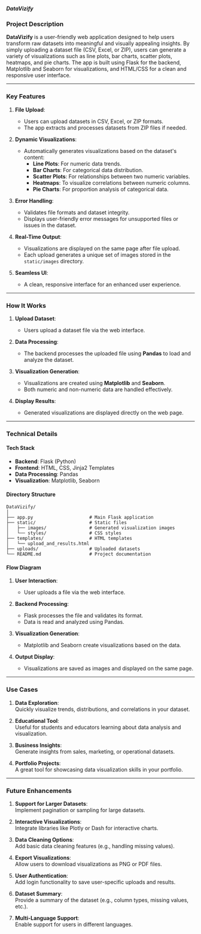 ##### **DataVizify**  

### **Project Description**  
**DataVizify** is a user-friendly web application designed to help users transform raw datasets into meaningful and visually appealing insights. By simply uploading a dataset file (CSV, Excel, or ZIP), users can generate a variety of visualizations such as line plots, bar charts, scatter plots, heatmaps, and pie charts. The app is built using Flask for the backend, Matplotlib and Seaborn for visualizations, and HTML/CSS for a clean and responsive user interface.  

---

### **Key Features**  
1. **File Upload**:  
   - Users can upload datasets in CSV, Excel, or ZIP formats.  
   - The app extracts and processes datasets from ZIP files if needed.  

2. **Dynamic Visualizations**:  
   - Automatically generates visualizations based on the dataset's content:  
     - **Line Plots**: For numeric data trends.  
     - **Bar Charts**: For categorical data distribution.  
     - **Scatter Plots**: For relationships between two numeric variables.  
     - **Heatmaps**: To visualize correlations between numeric columns.  
     - **Pie Charts**: For proportion analysis of categorical data.  

3. **Error Handling**:  
   - Validates file formats and dataset integrity.  
   - Displays user-friendly error messages for unsupported files or issues in the dataset.  

4. **Real-Time Output**:  
   - Visualizations are displayed on the same page after file upload.  
   - Each upload generates a unique set of images stored in the `static/images` directory.  

5. **Seamless UI**:  
   - A clean, responsive interface for an enhanced user experience.  

---

### **How It Works**  

1. **Upload Dataset**:  
   - Users upload a dataset file via the web interface.  

2. **Data Processing**:  
   - The backend processes the uploaded file using **Pandas** to load and analyze the dataset.  

3. **Visualization Generation**:  
   - Visualizations are created using **Matplotlib** and **Seaborn**.  
   - Both numeric and non-numeric data are handled effectively.  

4. **Display Results**:  
   - Generated visualizations are displayed directly on the web page.  

---

### **Technical Details**  

#### **Tech Stack**  
- **Backend**: Flask (Python)  
- **Frontend**: HTML, CSS, Jinja2 Templates  
- **Data Processing**: Pandas  
- **Visualization**: Matplotlib, Seaborn  

#### **Directory Structure**  
```
DataVizify/
│
├── app.py                     # Main Flask application
├── static/                    # Static files
│   ├── images/                # Generated visualization images
│   └── styles/                # CSS styles
├── templates/                 # HTML templates
│   └── upload_and_results.html
├── uploads/                   # Uploaded datasets
└── README.md                  # Project documentation
```  

#### **Flow Diagram**  
1. **User Interaction**:  
   - User uploads a file via the web interface.  

2. **Backend Processing**:  
   - Flask processes the file and validates its format.  
   - Data is read and analyzed using Pandas.  

3. **Visualization Generation**:  
   - Matplotlib and Seaborn create visualizations based on the data.  

4. **Output Display**:  
   - Visualizations are saved as images and displayed on the same page.  

---

### **Use Cases**  

1. **Data Exploration**:  
   Quickly visualize trends, distributions, and correlations in your dataset.  

2. **Educational Tool**:  
   Useful for students and educators learning about data analysis and visualization.  

3. **Business Insights**:  
   Generate insights from sales, marketing, or operational datasets.  

4. **Portfolio Projects**:  
   A great tool for showcasing data visualization skills in your portfolio.  

---

### **Future Enhancements**  
1. **Support for Larger Datasets**:  
   Implement pagination or sampling for large datasets.  

2. **Interactive Visualizations**:  
   Integrate libraries like Plotly or Dash for interactive charts.  

3. **Data Cleaning Options**:  
   Add basic data cleaning features (e.g., handling missing values).  

4. **Export Visualizations**:  
   Allow users to download visualizations as PNG or PDF files.  

5. **User Authentication**:  
   Add login functionality to save user-specific uploads and results.  

6. **Dataset Summary**:  
   Provide a summary of the dataset (e.g., column types, missing values, etc.).  

7. **Multi-Language Support**:  
   Enable support for users in different languages.  
